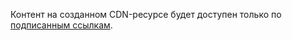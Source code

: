 Контент на созданном CDN-ресурсе будет доступен только по [подписанным ссылкам](../../../cdn/concepts/secure-tokens.md#protected-link).